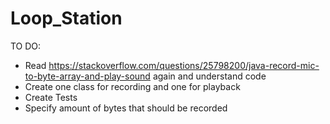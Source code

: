 # Loop_Station

TO DO:

- Read https://stackoverflow.com/questions/25798200/java-record-mic-to-byte-array-and-play-sound again and understand code
- Create one class for recording and one for playback
- Create Tests
- Specify amount of bytes that should be recorded
